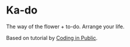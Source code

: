 # Ka-do

The way of the flower + to-do. Arrange your life.

Based on tutorial by [Coding in Public](https://youtu.be/7u2Rv4HfCYQ?si=lfLgH7sZ_WLahCZm).
